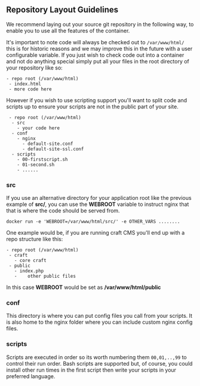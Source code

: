 ## Repository Layout Guidelines

We recommend laying out your source git repository in the following way, to enable you to use all the features of the container.

It's important to note code will always be checked out to ```/var/www/html/``` this is for historic reasons and we may improve this in the future with a user configurable variable.
If you just wish to check code out into a container and not do anything special simply put all your files in the root directory of your repository like so:

```
- repo root (/var/www/html)
 - index.html
 - more code here
```

However if you wish to use scripting support you'll want to split code and scripts up to ensure your scripts are not in the public part of your site.

```
 - repo root (/var/www/html)
  - src
    - your code here
  - conf
    - nginx
      - default-site.conf
      - default-site-ssl.conf
  - scripts
    - 00-firstscript.sh
    - 01-second.sh
    - ......
```

### src
If you use an alternative directory for your application root like the previous example of __src/__, you can use the __WEBROOT__ variable to instruct nginx that that is where the code should be served from.

``` docker run -e 'WEBROOT=/var/www/html/src/' -e OTHER_VARS ........ ```

One example would be, if you are running craft CMS you'll end up with a repo structure like this:

```
- repo root (/var/www/html)
 - craft
   - core craft
 - public
   - index.php
   -    other public files
```

In this case __WEBROOT__ would be set as __/var/www/html/public__

### conf
This directory is where you can put config files you call from your scripts.
It is also home to the nginx folder where you can include custom nginx config files.

### scripts
Scripts are executed in order so its worth numbering them ```00,01,..,99``` to control their run order.
Bash scripts are supported but, of course, you could install other run times in the first script then write your scripts in your preferred language.
